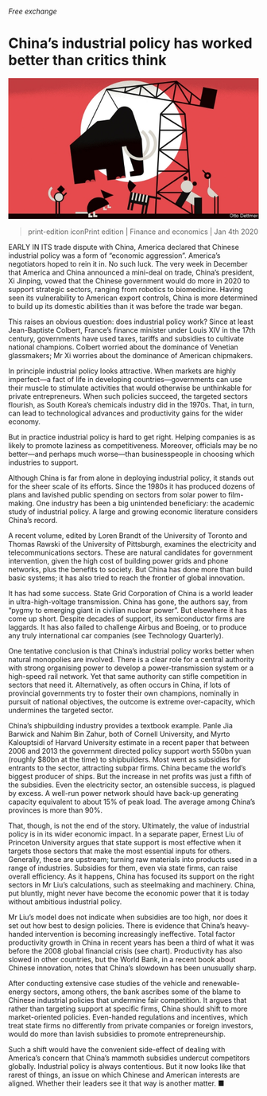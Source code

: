 ###### Free exchange

# China’s industrial policy has worked better than critics think 

![image](images/20200104_FND000.jpg) 

> print-edition iconPrint edition | Finance and economics | Jan 4th 2020 

EARLY IN ITS trade dispute with China, America declared that Chinese industrial policy was a form of “economic aggression”. America’s negotiators hoped to rein it in. No such luck. The very week in December that America and China announced a mini-deal on trade, China’s president, Xi Jinping, vowed that the Chinese government would do more in 2020 to support strategic sectors, ranging from robotics to biomedicine. Having seen its vulnerability to American export controls, China is more determined to build up its domestic abilities than it was before the trade war began. 

This raises an obvious question: does industrial policy work? Since at least Jean-Baptiste Colbert, France’s finance minister under Louis XIV in the 17th century, governments have used taxes, tariffs and subsidies to cultivate national champions. Colbert worried about the dominance of Venetian glassmakers; Mr Xi worries about the dominance of American chipmakers. 

In principle industrial policy looks attractive. When markets are highly imperfect—a fact of life in developing countries—governments can use their muscle to stimulate activities that would otherwise be unthinkable for private entrepreneurs. When such policies succeed, the targeted sectors flourish, as South Korea’s chemicals industry did in the 1970s. That, in turn, can lead to technological advances and productivity gains for the wider economy. 

But in practice industrial policy is hard to get right. Helping companies is as likely to promote laziness as competitiveness. Moreover, officials may be no better—and perhaps much worse—than businesspeople in choosing which industries to support. 

Although China is far from alone in deploying industrial policy, it stands out for the sheer scale of its efforts. Since the 1980s it has produced dozens of plans and lavished public spending on sectors from solar power to film-making. One industry has been a big unintended beneficiary: the academic study of industrial policy. A large and growing economic literature considers China’s record. 

A recent volume, edited by Loren Brandt of the University of Toronto and Thomas Rawski of the University of Pittsburgh, examines the electricity and telecommunications sectors. These are natural candidates for government intervention, given the high cost of building power grids and phone networks, plus the benefits to society. But China has done more than build basic systems; it has also tried to reach the frontier of global innovation. 

It has had some success. State Grid Corporation of China is a world leader in ultra-high-voltage transmission. China has gone, the authors say, from “pygmy to emerging giant in civilian nuclear power”. But elsewhere it has come up short. Despite decades of support, its semiconductor firms are laggards. It has also failed to challenge Airbus and Boeing, or to produce any truly international car companies (see Technology Quarterly). 

One tentative conclusion is that China’s industrial policy works better when natural monopolies are involved. There is a clear role for a central authority with strong organising power to develop a power-transmission system or a high-speed rail network. Yet that same authority can stifle competition in sectors that need it. Alternatively, as often occurs in China, if lots of provincial governments try to foster their own champions, nominally in pursuit of national objectives, the outcome is extreme over-capacity, which undermines the targeted sector. 

China’s shipbuilding industry provides a textbook example. Panle Jia Barwick and Nahim Bin Zahur, both of Cornell University, and Myrto Kalouptsidi of Harvard University estimate in a recent paper that between 2006 and 2013 the government directed policy support worth 550bn yuan (roughly $80bn at the time) to shipbuilders. Most went as subsidies for entrants to the sector, attracting subpar firms. China became the world’s biggest producer of ships. But the increase in net profits was just a fifth of the subsidies. Even the electricity sector, an ostensible success, is plagued by excess. A well-run power network should have back-up generating capacity equivalent to about 15% of peak load. The average among China’s provinces is more than 90%. 

That, though, is not the end of the story. Ultimately, the value of industrial policy is in its wider economic impact. In a separate paper, Ernest Liu of Princeton University argues that state support is most effective when it targets those sectors that make the most essential inputs for others. Generally, these are upstream; turning raw materials into products used in a range of industries. Subsidies for them, even via state firms, can raise overall efficiency. As it happens, China has focused its support on the right sectors in Mr Liu’s calculations, such as steelmaking and machinery. China, put bluntly, might never have become the economic power that it is today without ambitious industrial policy. 

Mr Liu’s model does not indicate when subsidies are too high, nor does it set out how best to design policies. There is evidence that China’s heavy-handed intervention is becoming increasingly ineffective. Total factor productivity growth in China in recent years has been a third of what it was before the 2008 global financial crisis (see chart). Productivity has also slowed in other countries, but the World Bank, in a recent book about Chinese innovation, notes that China’s slowdown has been unusually sharp. 

After conducting extensive case studies of the vehicle and renewable-energy sectors, among others, the bank ascribes some of the blame to Chinese industrial policies that undermine fair competition. It argues that rather than targeting support at specific firms, China should shift to more market-oriented policies. Even-handed regulations and incentives, which treat state firms no differently from private companies or foreign investors, would do more than lavish subsidies to promote entrepreneurship. 

Such a shift would have the convenient side-effect of dealing with America’s concern that China’s mammoth subsidies undercut competitors globally. Industrial policy is always contentious. But it now looks like that rarest of things, an issue on which Chinese and American interests are aligned. Whether their leaders see it that way is another matter. ■ 

